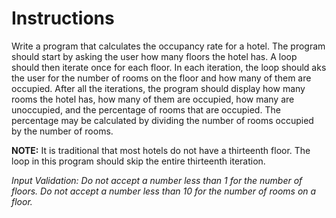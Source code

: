 # Instructions  

Write a program that calculates the occupancy rate for a hotel. The program should start by asking the user how many floors the hotel has. A loop should then iterate once for each floor. In each iteration, the loop should aks the user for the number of rooms on the floor and how many of them are occupied. After all the iterations, the program should display how many rooms the hotel has, how many of them are occupied, how many are unoccupied, and the percentage of rooms that are occupied. The percentage may be calculated by dividing the number of rooms occupied by the number of rooms.

__NOTE:__ It is traditional that most hotels do not have a thirteenth floor. The loop in this program should skip the entire thirteenth iteration.

_Input Validation: Do not accept a number less than 1 for the number of floors. Do not accept a number less than 10 for the number of rooms on a floor._